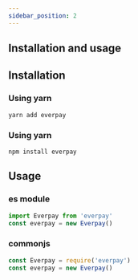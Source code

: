 ```yaml
---
sidebar_position: 2
---
```


## Installation and usage

## Installation
### Using yarn
```console
yarn add everpay
```

### Using yarn
```console
npm install everpay
```

## Usage

### es module
```js
import Everpay from 'everpay'
const everpay = new Everpay()
```

### commonjs
```js
const Everpay = require('everpay')
const everpay = new Everpay()
```